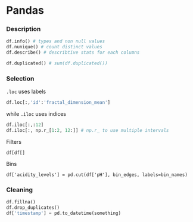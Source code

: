 # Pandas

### Description

```python
df.info() # types and non null values
df.nunique() # count distinct values
df.describe() # describtive stats for each columns

df.duplicated() # sum(df.duplicated())
```

### Selection

`.loc` uses labels

```python
df.loc[:,'id':'fractal_dimension_mean'] 
```

while `.iloc` uses indices

```python
df.iloc[:,:12]
df.iloc[:, np.r_[1:2, 12:]] # np.r_ to use multiple intervals
```

Filters

```text
df[df[]
```

Bins

```text
df['acidity_levels'] = pd.cut(df['pH'], bin_edges, labels=bin_names)
```

### Cleaning

```python
df.fillna()
df.drop_duplicates()
df['timestamp'] = pd.to_datetime(something)
```



